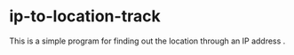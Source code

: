 # ip-to-location-track
This is a simple program for finding out the location through an IP address  .
